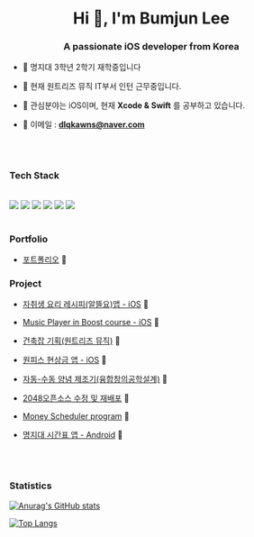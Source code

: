 <h1 align="center">Hi 👋, I'm Bumjun Lee</h1>
<h3 align="center">A passionate iOS developer from Korea</h3>


- 🌱 명지대 3학년 2학기 재학중입니다

- 🌱 현재 원트리즈 뮤직 IT부서 인턴 근무중입니다.

- 🌱 관심분야는 iOS이며, 현재 **Xcode & Swift** 를 공부하고 있습니다.

- 🌱 이메일 : **dlqkawns@naver.com**

<br>
<br>

### Tech Stack 
<p align="left"> 
</br>
<img src="https://img.shields.io/badge/-C-%23000000?logo=C&logoColor=white"/>
<img src="https://img.shields.io/badge/-C++-4479A1?style=flat-square&logo=C++&logoColor=white"/>
<img src="https://img.shields.io/badge/-Swift-%F05138?logo=Swift&logoColer=white"/>
<img src="https://img.shields.io/badge/-iOS-%23000000?logo=Apple&logoColor=white"/>
<img src="https://img.shields.io/badge/MySQL-4479A1?style=flat-square&logo=MySQL&logoColor=white"/>
<img src="https://img.shields.io/badge/-Python-%23000000?logo=Python&logoColor=white"/>

<br>
<br>

### Portfolio

- [포트폴리오](https://github.com/Leebumju/Project-portfolio-NEXTERS) 🔭

### Project

- [자취생 요리 레시피(알뜰요)앱 - iOS](https://github.com/Leebumju/HomegrownStudentRecipe) 🔭

- [Music Player in Boost course - iOS](https://github.com/Leebumju/MusicPlayer) 🔭

- [건축잡 기획(원트리즈 뮤직)](https://github.com/Leebumju/GeonchugJob_Planning) 🔭

- [원피스 현상금 앱 - iOS](https://github.com/Leebumju/MyBountyList) 🔭

- [자동-수동 양념 제조기(융합창의공학설계)](https://github.com/Leebumju/Convergence-Creative-Engineering-Design) 🔭

- [2048오픈소스 수정 및 재배포](https://github.com/Leebumju/opensource_2048_python_modify) 🔭

- [Money Scheduler program](https://github.com/Leebumju/money-scheduler) 🔭

- [명지대 시간표 앱 - Android](https://github.com/Leebumju/-Myongji-Application-android) 🔭



<br><br>
### Statistics

[![Anurag's GitHub stats](https://github-readme-stats.vercel.app/api?username=Leebumju)](https://github.com/anuraghazra/github-readme-stats)



[![Top Langs](https://github-readme-stats.vercel.app/api/top-langs/?username=Leebumju)](https://github.com/anuraghazra/github-readme-stats)



